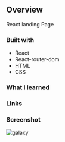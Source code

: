 ## Overview
React landing Page

### Built with

- React
- React-router-dom
- HTML
- CSS

### What I learned 


### Links


### Screenshot
![galaxy](https://user-images.githubusercontent.com/121173949/229289618-15b41bd1-e746-4ffb-8688-3243a8e246ec.png)




